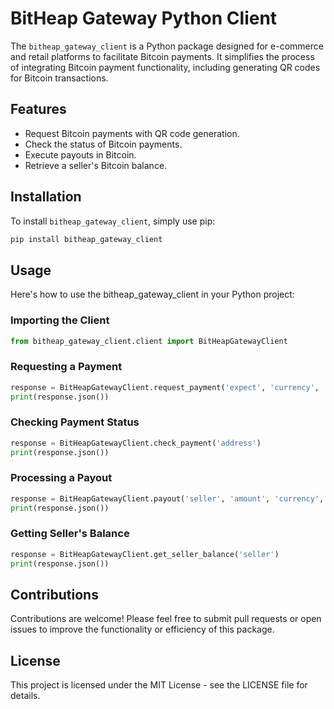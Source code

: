 # BitHeap Gateway Python Client

The `bitheap_gateway_client` is a Python package designed for e-commerce and retail platforms to facilitate Bitcoin payments. It simplifies the process of integrating Bitcoin payment functionality, including generating QR codes for Bitcoin transactions.

## Features

- Request Bitcoin payments with QR code generation.
- Check the status of Bitcoin payments.
- Execute payouts in Bitcoin.
- Retrieve a seller's Bitcoin balance.

## Installation

To install `bitheap_gateway_client`, simply use pip:

```bash
pip install bitheap_gateway_client
```

## Usage
Here's how to use the bitheap_gateway_client in your Python project:

### Importing the Client

```python
from bitheap_gateway_client.client import BitHeapGatewayClient
```

### Requesting a Payment


```python
response = BitHeapGatewayClient.request_payment('expect', 'currency', 'message', 'seller', 'customer', 'callback_url', 'account_id')
print(response.json())
```

### Checking Payment Status

```python
response = BitHeapGatewayClient.check_payment('address')
print(response.json())
```

### Processing a Payout

```python
response = BitHeapGatewayClient.payout('seller', 'amount', 'currency', 'address', 'account_id')
print(response.json())
```

### Getting Seller's Balance

```python
response = BitHeapGatewayClient.get_seller_balance('seller')
print(response.json())
```

## Contributions
Contributions are welcome! Please feel free to submit pull requests or open issues to improve the functionality or efficiency of this package.

## License
This project is licensed under the MIT License - see the LICENSE file for details.